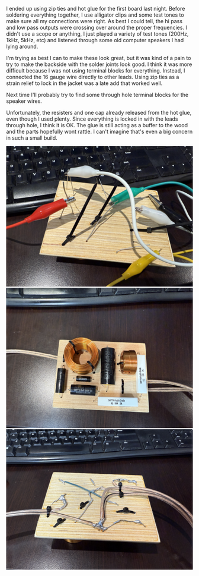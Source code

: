 I ended up using zip ties and hot glue for the first board last night. Before soldering everything together, I use alligator clips and some test tones to make sure all my connections were right. As best I could tell, the hi pass and low pass outputs were crossing over around the proper frequencies. I didn't use a scope or anything, I just played a variety of test tones (200Hz, 1kHz, 5kHz, etc) and listened through some old computer speakers I had lying around.

I'm trying as best I can to make these look great, but it was kind of a pain to try to make the backside with the solder joints look good. I think it was more difficult because I was not using terminal blocks for everything. Instead, I connected the 16 gauge wire directly to other leads. Using zip ties as a strain relief to lock in the jacket was a late add that worked well.

Next time I'll probably try to find some through hole terminal blocks for the speaker wires.

Unfortunately, the resisters and one cap already released from the hot glue, even though I used plenty. Since everything is locked in with the leads through hole, I think it is OK. The glue is still acting as a buffer to the wood and the parts hopefully wont rattle. I can't imagine that's even a big concern in such a small build.

![image](/build-pics/IMG_6032.JPG)
![image](/build-pics/IMG_6034.JPG)
![image](/build-pics/IMG_6033.JPG)